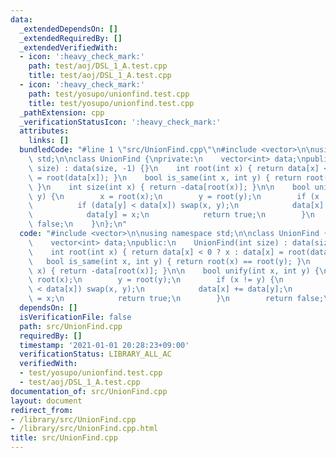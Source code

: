 ```yaml
---
data:
  _extendedDependsOn: []
  _extendedRequiredBy: []
  _extendedVerifiedWith:
  - icon: ':heavy_check_mark:'
    path: test/aoj/DSL_1_A.test.cpp
    title: test/aoj/DSL_1_A.test.cpp
  - icon: ':heavy_check_mark:'
    path: test/yosupo/unionfind.test.cpp
    title: test/yosupo/unionfind.test.cpp
  _pathExtension: cpp
  _verificationStatusIcon: ':heavy_check_mark:'
  attributes:
    links: []
  bundledCode: "#line 1 \"src/UnionFind.cpp\"\n#include <vector>\n\nusing namespace\
    \ std;\n\nclass UnionFind {\nprivate:\n    vector<int> data;\npublic:\n    UnionFind(int\
    \ size) : data(size, -1) {}\n    int root(int x) { return data[x] < 0 ? x : data[x]\
    \ = root(data[x]); }\n    bool is_same(int x, int y) { return root(x) == root(y);\
    \ }\n    int size(int x) { return -data[root(x)]; }\n\n    bool unify(int x, int\
    \ y) {\n        x = root(x);\n        y = root(y);\n        if (x != y) {\n  \
    \          if (data[y] < data[x]) swap(x, y);\n            data[x] += data[y];\n\
    \            data[y] = x;\n            return true;\n        }\n        return\
    \ false;\n    }\n};\n"
  code: "#include <vector>\n\nusing namespace std;\n\nclass UnionFind {\nprivate:\n\
    \    vector<int> data;\npublic:\n    UnionFind(int size) : data(size, -1) {}\n\
    \    int root(int x) { return data[x] < 0 ? x : data[x] = root(data[x]); }\n \
    \   bool is_same(int x, int y) { return root(x) == root(y); }\n    int size(int\
    \ x) { return -data[root(x)]; }\n\n    bool unify(int x, int y) {\n        x =\
    \ root(x);\n        y = root(y);\n        if (x != y) {\n            if (data[y]\
    \ < data[x]) swap(x, y);\n            data[x] += data[y];\n            data[y]\
    \ = x;\n            return true;\n        }\n        return false;\n    }\n};\n"
  dependsOn: []
  isVerificationFile: false
  path: src/UnionFind.cpp
  requiredBy: []
  timestamp: '2021-01-01 20:28:23+09:00'
  verificationStatus: LIBRARY_ALL_AC
  verifiedWith:
  - test/yosupo/unionfind.test.cpp
  - test/aoj/DSL_1_A.test.cpp
documentation_of: src/UnionFind.cpp
layout: document
redirect_from:
- /library/src/UnionFind.cpp
- /library/src/UnionFind.cpp.html
title: src/UnionFind.cpp
---
```

